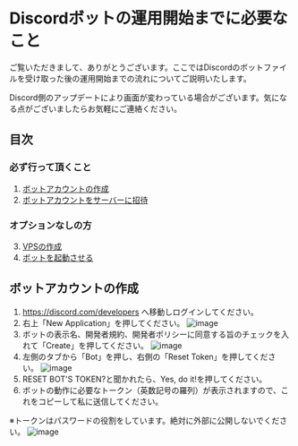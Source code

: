 # Discordボットの運用開始までに必要なこと
ご覧いただきまして、ありがとうございます。ここではDiscordのボットファイルを受け取った後の運用開始までの流れについてご説明いたします。

Discord側のアップデートにより画面が変わっている場合がございます。気になる点がございましたらお気軽にご連絡ください。

## 目次
### 必ず行って頂くこと
1. [ボットアカウントの作成](#ボットアカウントの作成)
1. [ボットアカウントをサーバーに招待]()
### オプションなしの方
3. [VPSの作成](#VPSの作成)
4. [ボットを起動させる]()

## ボットアカウントの作成
1. https://discord.com/developers へ移動しログインしてください。
1. 右上「New Application」を押してください。
![image](https://github.com/AariyJP/public/assets/68491595/5760f73f-555f-4c4a-b8a9-026483b32eca)
1. ボットの表示名、開発者規約、開発者ポリシーに同意する旨のチェックを入れて「Create」を押してください。
![image](https://github.com/AariyJP/public/assets/68491595/9d3432e4-43c1-4b68-8203-a9c2722e6335)
1. 左側のタブから「Bot」を押し、右側の「Reset Token」を押してください。
![image](https://github.com/AariyJP/public/assets/68491595/7e5dd90d-3f6b-4d46-8708-7f8d1f8d05d1)
1. RESET BOT'S TOKEN?と聞かれたら、Yes, do it!を押してください。
1. ボットの動作に必要なトークン（英数記号の羅列）が表示されますので、これをコピーして私に送信してください。

※トークンはパスワードの役割をしています。絶対に外部に公開しないでください。
![image](https://github.com/AariyJP/public/assets/68491595/b9806715-47cd-4077-a1cf-3237d7c46c59)

